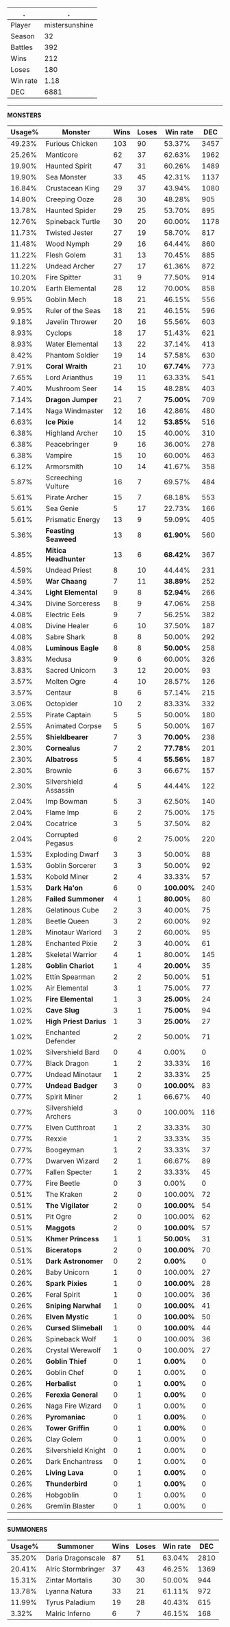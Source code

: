 .|.
|-|-
Player|mistersunshine
Season|32
Battles|392
Wins|212
Loses|180
Win rate|1.18
DEC|6881

---
**MONSTERS**

Usage%|Monster|Wins|Loses|Win rate|DEC|
-|-|-|-|-|-|
49.23%|Furious Chicken|103|90|53.37%|3457|
25.26%|Manticore|62|37|62.63%|1962|
19.90%|Haunted Spirit|47|31|60.26%|1489|
19.90%|Sea Monster|33|45|42.31%|1137|
16.84%|Crustacean King|29|37|43.94%|1080|
14.80%|Creeping Ooze|28|30|48.28%|905|
13.78%|Haunted Spider|29|25|53.70%|895|
12.76%|Spineback Turtle|30|20|60.00%|1178|
11.73%|Twisted Jester|27|19|58.70%|817|
11.48%|Wood Nymph|29|16|64.44%|860|
11.22%|Flesh Golem|31|13|70.45%|885|
11.22%|Undead Archer|27|17|61.36%|872|
10.20%|Fire Spitter|31|9|77.50%|914|
10.20%|Earth Elemental|28|12|70.00%|858|
9.95%|Goblin Mech|18|21|46.15%|556|
9.95%|Ruler of the Seas|18|21|46.15%|596|
9.18%|Javelin Thrower|20|16|55.56%|603|
8.93%|Cyclops|18|17|51.43%|621|
8.93%|Water Elemental|13|22|37.14%|413|
8.42%|Phantom Soldier|19|14|57.58%|630|
7.91%|**Coral Wraith**|21|10|**67.74%**|773|
7.65%|Lord Arianthus|19|11|63.33%|541|
7.40%|Mushroom Seer|14|15|48.28%|403|
7.14%|**Dragon Jumper**|21|7|**75.00%**|709|
7.14%|Naga Windmaster|12|16|42.86%|480|
6.63%|**Ice Pixie**|14|12|**53.85%**|516|
6.38%|Highland Archer|10|15|40.00%|310|
6.38%|Peacebringer|9|16|36.00%|278|
6.38%|Vampire|15|10|60.00%|463|
6.12%|Armorsmith|10|14|41.67%|358|
5.87%|Screeching Vulture|16|7|69.57%|484|
5.61%|Pirate Archer|15|7|68.18%|553|
5.61%|Sea Genie|5|17|22.73%|166|
5.61%|Prismatic Energy|13|9|59.09%|405|
5.36%|**Feasting Seaweed**|13|8|**61.90%**|560|
4.85%|**Mitica Headhunter**|13|6|**68.42%**|367|
4.59%|Undead Priest|8|10|44.44%|231|
4.59%|**War Chaang**|7|11|**38.89%**|252|
4.34%|**Light Elemental**|9|8|**52.94%**|266|
4.34%|Divine Sorceress|8|9|47.06%|258|
4.08%|Electric Eels|9|7|56.25%|382|
4.08%|Divine Healer|6|10|37.50%|187|
4.08%|Sabre Shark|8|8|50.00%|292|
4.08%|**Luminous Eagle**|8|8|**50.00%**|258|
3.83%|Medusa|9|6|60.00%|326|
3.83%|Sacred Unicorn|3|12|20.00%|93|
3.57%|Molten Ogre|4|10|28.57%|126|
3.57%|Centaur|8|6|57.14%|215|
3.06%|Octopider|10|2|83.33%|332|
2.55%|Pirate Captain|5|5|50.00%|180|
2.55%|Animated Corpse|5|5|50.00%|167|
2.55%|**Shieldbearer**|7|3|**70.00%**|238|
2.30%|**Cornealus**|7|2|**77.78%**|201|
2.30%|**Albatross**|5|4|**55.56%**|187|
2.30%|Brownie|6|3|66.67%|157|
2.30%|Silvershield Assassin|4|5|44.44%|122|
2.04%|Imp Bowman|5|3|62.50%|140|
2.04%|Flame Imp|6|2|75.00%|175|
2.04%|Cocatrice|3|5|37.50%|82|
2.04%|Corrupted Pegasus|6|2|75.00%|220|
1.53%|Exploding Dwarf|3|3|50.00%|88|
1.53%|Goblin Sorcerer|3|3|50.00%|92|
1.53%|Kobold Miner|2|4|33.33%|57|
1.53%|**Dark Ha'on**|6|0|**100.00%**|240|
1.28%|**Failed Summoner**|4|1|**80.00%**|80|
1.28%|Gelatinous Cube|2|3|40.00%|75|
1.28%|Beetle Queen|3|2|60.00%|92|
1.28%|Minotaur Warlord|3|2|60.00%|95|
1.28%|Enchanted Pixie|2|3|40.00%|61|
1.28%|Skeletal Warrior|4|1|80.00%|145|
1.28%|**Goblin Chariot**|1|4|**20.00%**|35|
1.02%|Ettin Spearman|2|2|50.00%|51|
1.02%|Air Elemental|3|1|75.00%|77|
1.02%|**Fire Elemental**|1|3|**25.00%**|24|
1.02%|**Cave Slug**|3|1|**75.00%**|94|
1.02%|**High Priest Darius**|1|3|**25.00%**|27|
1.02%|Enchanted Defender|2|2|50.00%|71|
1.02%|Silvershield Bard|0|4|0.00%|0|
0.77%|Black Dragon|1|2|33.33%|16|
0.77%|Undead Minotaur|1|2|33.33%|25|
0.77%|**Undead Badger**|3|0|**100.00%**|83|
0.77%|Spirit Miner|2|1|66.67%|40|
0.77%|Silvershield Archers|3|0|100.00%|116|
0.77%|Elven Cutthroat|1|2|33.33%|30|
0.77%|Rexxie|1|2|33.33%|35|
0.77%|Boogeyman|1|2|33.33%|37|
0.77%|Dwarven Wizard|2|1|66.67%|89|
0.77%|Fallen Specter|1|2|33.33%|45|
0.77%|Fire Beetle|0|3|0.00%|0|
0.51%|The Kraken|2|0|100.00%|72|
0.51%|**The Vigilator**|2|0|**100.00%**|54|
0.51%|Pit Ogre|2|0|100.00%|62|
0.51%|**Maggots**|2|0|**100.00%**|57|
0.51%|**Khmer Princess**|1|1|**50.00%**|31|
0.51%|**Biceratops**|2|0|**100.00%**|70|
0.51%|**Dark Astronomer**|0|2|**0.00%**|0|
0.26%|Baby Unicorn|1|0|100.00%|27|
0.26%|**Spark Pixies**|1|0|**100.00%**|28|
0.26%|Feral Spirit|1|0|100.00%|36|
0.26%|**Sniping Narwhal**|1|0|**100.00%**|41|
0.26%|**Elven Mystic**|1|0|**100.00%**|50|
0.26%|**Cursed Slimeball**|1|0|**100.00%**|44|
0.26%|Spineback Wolf|1|0|100.00%|36|
0.26%|Crystal Werewolf|1|0|100.00%|27|
0.26%|**Goblin Thief**|0|1|**0.00%**|0|
0.26%|Goblin Chef|0|1|0.00%|0|
0.26%|**Herbalist**|0|1|**0.00%**|0|
0.26%|**Ferexia General**|0|1|**0.00%**|0|
0.26%|Naga Fire Wizard|0|1|0.00%|0|
0.26%|**Pyromaniac**|0|1|**0.00%**|0|
0.26%|**Tower Griffin**|0|1|**0.00%**|0|
0.26%|Clay Golem|0|1|0.00%|0|
0.26%|Silvershield Knight|0|1|0.00%|0|
0.26%|Dark Enchantress|0|1|0.00%|0|
0.26%|**Living Lava**|0|1|**0.00%**|0|
0.26%|**Thunderbird**|0|1|**0.00%**|0|
0.26%|Hobgoblin|0|1|0.00%|0|
0.26%|Gremlin Blaster|0|1|0.00%|0|

---
**SUMMONERS**

Usage%|Summoner|Wins|Loses|Win rate|DEC|
-|-|-|-|-|-|
35.20%|Daria Dragonscale|87|51|63.04%|2810|
20.41%|Alric Stormbringer|37|43|46.25%|1369|
15.31%|Zintar Mortalis|30|30|50.00%|944|
13.78%|Lyanna Natura|33|21|61.11%|972|
11.99%|Tyrus Paladium|19|28|40.43%|615|
3.32%|Malric Inferno|6|7|46.15%|168|
